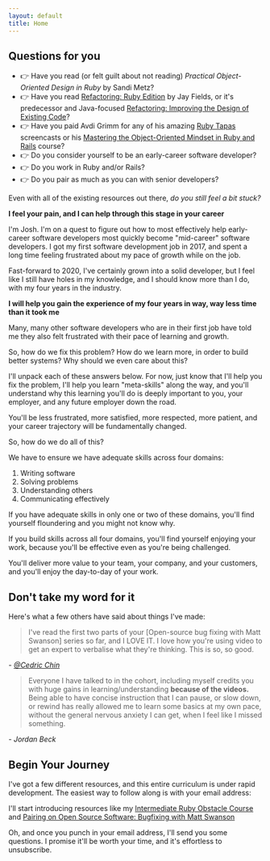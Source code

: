 ```yaml
---
layout: default
title: Home
---
```


## Questions for you
- 👉 Have you read (or felt guilt about not reading) _Practical Object-Oriented Design in Ruby_ by Sandi Metz?
- 👉 Have you read [Refactoring: Ruby Edition](https://www.amazon.com/Refactoring-Ruby-Addison-Wesley-Professional-dp-0321984137/dp/0321984137/ref=mt_paperback?_encoding=UTF8&me=&qid=) by Jay Fields, or it's predecessor and Java-focused [Refactoring: Improving the Design of Existing Code](https://www.amazon.com/Refactoring-Improving-Existing-Addison-Wesley-Signature/dp/0134757599)?
- 👉 Have you paid Avdi Grimm for any of his amazing [Ruby Tapas](https://www.rubytapas.com/) screencasts or his [Mastering the Object-Oriented Mindset in Ruby and Rails](https://avdi.codes/courses/moom/) course?
- 👉 Do you consider yourself to be an early-career software developer?
- 👉 Do you work in Ruby and/or Rails? 
- 👉 Do you pair as much as you can with senior developers?

Even with all of the existing resources out there, _do you still feel a bit stuck?_ 

**I feel your pain, and I can help through this stage in your career**

I'm Josh. I'm on a quest to figure out how to most effectively help early-career software developers most quickly become "mid-career" software developers. I got my first software development job in 2017, and spent a long time feeling frustrated about my pace of growth while on the job.

Fast-forward to 2020, I've certainly grown into a solid developer, but I feel like I still have holes in my knowledge, and I should know more than I do, with my four years in the industry. 

**I will help you gain the experience of my four years in way, way less time than it took me** 

Many, many other software developers who are in their first job have told me they also felt frustrated with their pace of learning and growth. 

So, how do we fix this problem? How do we learn more, in order to build better systems? Why should we even care about this?

I'll unpack each of these answers below. For now, just know that I'll help you fix the problem, I'll help you learn "meta-skills" along the way, and you'll understand why this learning you'll do is deeply important to you, your employer, and any future employer down the road. 

You'll be less frustrated, more satisfied, more respected, more patient, and your career trajectory will be fundamentally changed.

So, how do we do all of this?

We have to ensure we have adequate skills across four domains:

1. Writing software
1. Solving problems
1. Understanding others
1. Communicating effectively

If you have adequate skills in only one or two of these domains, you'll find yourself floundering and you might not know why. 

If you build skills across all four domains, you'll find yourself enjoying your work, because you'll be effective even as you're being challenged. 

You'll deliver more value to your team, your company, and your customers, and you'll enjoy the day-to-day of your work.

## Don't take my word for it

Here's what a few others have said about things I've made:

> I've read the first two parts of your [Open-source bug fixing with Matt Swanson] series so far, and I LOVE IT. I love how you're using video to get an expert to verbalise what they're thinking. This is so, so good. 

_\- [@Cedric Chin](https://mobile.twitter.com/ejames_c)_

> Everyone I have talked to in the cohort, including myself credits you with huge gains in learning/understanding **because of the videos.** Being able to have concise instruction that I can pause, or slow down, or rewind has really allowed me to learn some basics at my own pace, without the general nervous anxiety I can get, when I feel like I missed something.

_\- Jordan Beck_


## Begin Your Journey

I've got a few different resources, and this entire curriculum is under rapid development. The easiest way to follow along is with your email address:

<script async data-uid="5b13b420e3" src="https://josh-thompson.ck.page/5b13b420e3/index.js"></script>

I'll start introducing resources like my [Intermediate Ruby Obstacle Course](https://github.com/josh-works/intermediate_ruby_obstacle_course) and [Pairing on Open Source Software: Bugfixing with Matt Swanson](https://intermediateruby.com/make-oss-contributions-part-0-introduction)

Oh, and once you punch in your email address, I'll send you some questions. I promise it'll be worth your time, and it's effortless to unsubscribe. 